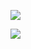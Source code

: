 ![](https://youpaiyun.zongqilive.cn/image/20200609161403.png)

![](https://youpaiyun.zongqilive.cn/image/20200609161437.png)







































